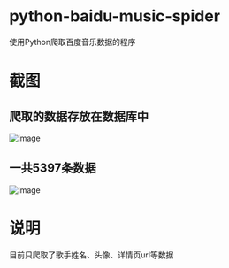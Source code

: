 # python-baidu-music-spider
使用Python爬取百度音乐数据的程序

# 截图
## 爬取的数据存放在数据库中
![image](https://github.com/yubo725/python-baidu-music-spider/blob/master/screenshots/records.png)
## 一共5397条数据
![image](https://github.com/yubo725/python-baidu-music-spider/blob/master/screenshots/count.png)

# 说明
目前只爬取了歌手姓名、头像、详情页url等数据

